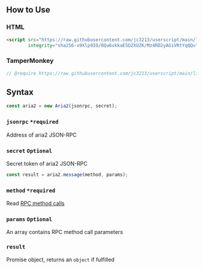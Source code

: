## How to Use
### HTML
```HTML
<script src="https://raw.githubusercontent.com/jc3213/userscript/main/libs/aria2.js"
        integrity="sha256-x9Xlp9IO/8Qu6vkkaE5DZXUZK/Mz4RD2yAGiVRtYqQQ=" crossorigin="anonymous"></script>
```
### TamperMonkey
```javascript
// @require https://raw.githubusercontent.com/jc3213/userscript/main/libs/aria2.js#sha256-x9Xlp9IO/8Qu6vkkaE5DZXUZK/Mz4RD2yAGiVRtYqQQ=
```
## Syntax
```javascript
const aria2 = new Aria2(jsonrpc, secret);
```
### `jsonrpc` `*required`
Address of aria2 JSON-RPC
### `secret` `Optional`
Secret token of aria2 JSON-RPC
```javascript
const result = aria2.message(method, params);
```
### `method` `*required`
Read [RPC method calls](https://aria2.github.io/manual/en/html/aria2c.html#methods)
### `params` `Optional`
An array contains RPC method call parameters
### `result`
Promise object, returns an `object` if fulfilled
